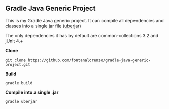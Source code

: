 ## Gradle Java Generic Project
This is my Gradle Java generic project.
It can compile all dependencies and classes into a single jar file ([uberjar](http://stackoverflow.com/questions/11947037/what-is-an-uber-jar))

The only dependencies it has by default are common-collections 3.2 and  jUnit 4.+

**Clone**
```
git clone https://github.com/fontanalorenzo/gradle-java-generic-project.git
```

**Build**
```
gradle build
```

**Compile into a single .jar**
```
gradle uberjar
```